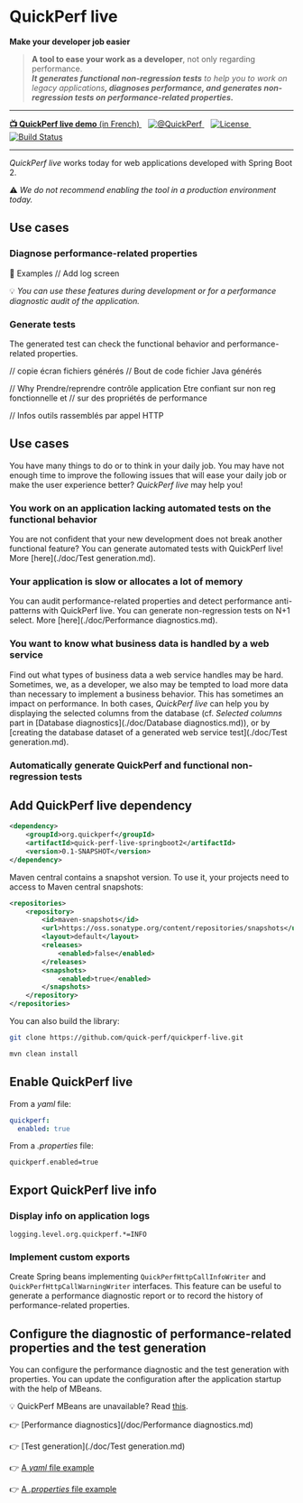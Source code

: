 # QuickPerf live

<strong>Make your developer job easier</strong>

<div>
<blockquote>
    <p><strong>A tool to ease your work as a developer</strong>, not only regarding performance.
        <br/><em><strong>It generates functional non-regression tests</strong> to help you to work on legacy applications<strong>, diagnoses performance, and generates non-regression tests on performance-related properties.</em></strong></p>
</blockquote>
</div>

---
<p>
    <a  href="https://www.youtube.com/watch?v=4Sbvaewrm6A&t=913s">
    <strong>📺 QuickPerf live demo</strong> (in French)
    </a>
    &nbsp;&nbsp;
   <a href="https://twitter.com/quickperf">       
        <img alt="@QuickPerf" src="https://img.shields.io/twitter/url?label=Twitter&style=social&url=https%3A%2F%2Ftwitter.com%2Fquickperf">
   </a>
    &nbsp;&nbsp;
    <a href="https://github.com/quick-perf/quickperf-live/blob/master/LICENSE.txt">
        <img src="https://img.shields.io/badge/license-Apache2-blue.svg"
             alt = "License">
    </a>
    &nbsp;&nbsp;
    <a href="https://github.com/quick-perf/quickperf-live/actions?query=workflow%3ACI">
    <img src="https://img.shields.io/github/workflow/status/quick-perf/quickperf-live/CI"
         alt = "Build Status">
    </a>
</p>

---

_QuickPerf live_ works today for web applications developed with Spring Boot 2.

⚠ _We do not recommend enabling the tool in a production environment today._

## Use cases

### Diagnose performance-related properties

:mag_right: Examples
// Add log screen

:bulb: *You can use these features during development or for a performance diagnostic audit of the application.*

### Generate tests

The generated test can check the functional behavior and performance-related properties.

// copie écran fichiers générés
// Bout de code fichier Java générés

// Why Prendre/reprendre contrôle application Etre confiant sur non reg fonctionnelle et 
// sur des propriétés de performance

// Infos outils rassemblés par appel HTTP

## Use cases

You have many things to do or to think in your daily job. 
You may have not enough time to improve the following issues that will ease 
your daily job or make the user experience better? _QuickPerf live_ may help you!

### You work on an application lacking automated tests on the functional behavior
You are not confident that your new development does not break another functional feature? You can generate automated tests with QuickPerf live!
More [here](./doc/Test generation.md).

### Your application is slow or allocates a lot of memory
You can audit performance-related properties and detect performance anti-patterns with QuickPerf live. You can generate non-regression tests on N+1 select.
More [here](./doc/Performance diagnostics.md).

### You want to know what business data is handled by a web service
Find out what types of business data a web service handles may be hard.
Sometimes, we, as a developer, we also may be tempted to load more data 
than necessary to implement a business behavior. This has sometimes an impact
on performance. In both cases, _QuickPerf live_ can help you by 
displaying the selected columns from the database (cf. *Selected columns* part in [Database diagnostics](./doc/Database diagnostics.md)), or by [creating the database dataset
of a generated web service test](./doc/Test generation.md).


###  Automatically generate QuickPerf and functional non-regression tests

## Add QuickPerf live dependency

```xml
<dependency>
    <groupId>org.quickperf</groupId>
    <artifactId>quick-perf-live-springboot2</artifactId>
    <version>0.1-SNAPSHOT</version>
</dependency>
```
Maven central contains a snapshot version. To use it, your projects need to access to Maven central snapshots:
```xml
<repositories>
    <repository>
        <id>maven-snapshots</id>
        <url>https://oss.sonatype.org/content/repositories/snapshots</url>
        <layout>default</layout>
        <releases>
            <enabled>false</enabled>
        </releases>
        <snapshots>
            <enabled>true</enabled>
        </snapshots>
    </repository>
</repositories>
```

You can also build the library:
```bash
git clone https://github.com/quick-perf/quickperf-live.git
```
```bash
mvn clean install
```

## Enable QuickPerf live

From a _yaml_ file:

```yaml
quickperf:
  enabled: true
```

From a _.properties_ file:

```properties
quickperf.enabled=true
```

## Export QuickPerf live info
### Display info on application logs
```properties
logging.level.org.quickperf.*=INFO
```

### Implement custom exports
Create Spring beans implementing ```QuickPerfHttpCallInfoWriter``` and ```QuickPerfHttpCallWarningWriter``` interfaces.
This feature can be useful to generate a performance diagnostic report or to record the history of performance-related properties.

## Configure the diagnostic of performance-related properties and the test generation
You can configure the performance diagnostic and the test generation with properties.
You can update the configuration after the application startup with the help of MBeans.

💡 QuickPerf MBeans are unavailable? Read [this](./doc/faq.md).

:point_right: [Performance diagnostics](/doc/Performance diagnostics.md)

:point_right: [Test generation](./doc/Test generation.md)

:point_right: [A _yaml_ file example](./spring-boot-2/src/test/resources/quickperf-properties-test.yml)

:point_right: [A _.properties_ file example](./spring-boot-2/src/test/resources/quickperf-properties-test.properties)
